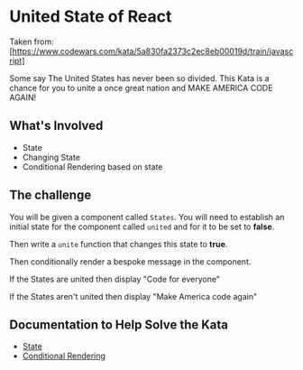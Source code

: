# United State of React

Taken from:
[https://www.codewars.com/kata/5a830fa2373c2ec8eb00019d/train/javascript]

Some say The United States has never been so divided. This Kata is a chance for you to unite a once great nation and MAKE AMERICA CODE AGAIN!

## What's Involved

* State
* Changing State
* Conditional Rendering based on state

## The challenge

You will be given a component called `States`. You will need to establish an initial state for the component called `united` and for it to be set to **false**.

Then write a `unite` function that changes this state to **true**.

Then conditionally render a bespoke message in the component.

If the States are united then display "Code for everyone"

If the States aren't united then display "Make America code again"

## Documentation to Help Solve the Kata

* [State](https://legacy.reactjs.org/docs/state-and-lifecycle.html)
* [Conditional Rendering](https://legacy.reactjs.org/docs/conditional-rendering.html)
            
